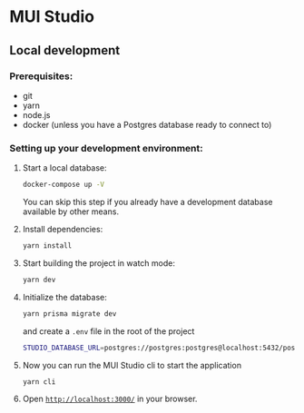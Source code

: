 # MUI Studio

## Local development

### Prerequisites:

- git
- yarn
- node.js
- docker (unless you have a Postgres database ready to connect to)

### Setting up your development environment:

1. Start a local database:

   ```sh
   docker-compose up -V
   ```

   You can skip this step if you already have a development database available by other means.

1. Install dependencies:

   ```sh
   yarn install
   ```

1. Start building the project in watch mode:

   ```sh
   yarn dev
   ```

1. Initialize the database:

   ```sh
   yarn prisma migrate dev
   ```

   and create a `.env` file in the root of the project

   ```sh
   STUDIO_DATABASE_URL=postgres://postgres:postgres@localhost:5432/postgres
   ```

1. Now you can run the MUI Studio cli to start the application

   ```sh
   yarn cli
   ```

1. Open [`http://localhost:3000/`](http://localhost:3000/) in your browser.
